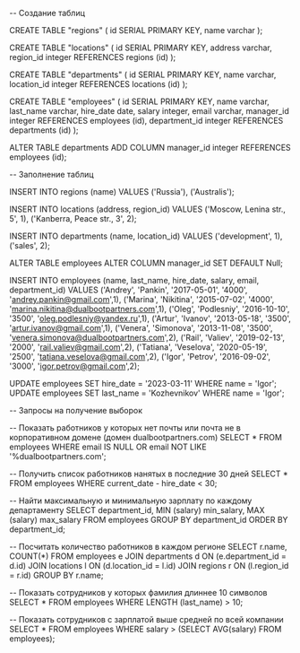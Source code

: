 -- Создание таблиц


CREATE TABLE "regions" (
id SERIAL PRIMARY KEY,
name varchar
);

CREATE TABLE "locations" (
id SERIAL PRIMARY KEY,
address varchar,
region_id integer REFERENCES regions (id)
);

CREATE TABLE "departments" (
id SERIAL PRIMARY KEY,
name varchar,
location_id integer REFERENCES locations (id)
);

CREATE TABLE "employees" (
id SERIAL PRIMARY KEY,
name varchar,
last_name varchar,
hire_date date,
salary integer,
email varchar,
manager_id integer REFERENCES employees (id),
department_id integer REFERENCES departments (id)
);

ALTER TABLE departments ADD COLUMN manager_id integer REFERENCES employees (id);


-- Заполнение таблиц


INSERT INTO regions (name) VALUES
('Russia'),
('Australis');

INSERT INTO locations (address, region_id) VALUES
('Moscow, Lenina str., 5', 1),
('Kanberra, Peace str., 3', 2);

INSERT INTO departments (name, location_id) VALUES
('development', 1),
('sales', 2);

ALTER TABLE employees ALTER COLUMN manager_id SET DEFAULT Null;

INSERT INTO employees (name, last_name, hire_date, salary, email, department_id) VALUES 
('Andrey', 'Pankin', '2017-05-01', '4000', 'andrey.pankin@gmail.com',1),
('Marina', 'Nikitina', '2015-07-02', '4000', 'marina.nikitina@dualbootpartners.com',1),
('Oleg', 'Podlesniy', '2016-10-10', '3500', 'oleg.podlesniy@yandex.ru',1),
('Artur', 'Ivanov', '2013-05-18', '3500', 'artur.ivanov@gmail.com',1),
('Venera', 'Simonova', '2013-11-08', '3500', 'venera.simonova@dualbootpartners.com',2),
('Rail', 'Valiev', '2019-02-13', '2000', 'rail.valiev@gmail.com',2),
('Tatiana', 'Veselova', '2020-05-19', '2500', 'tatiana.veselova@gmail.com',2),
('Igor', 'Petrov', '2016-09-02', '3000', 'igor.petrov@gmail.com',2);

UPDATE employees SET hire_date = '2023-03-11' WHERE name = 'Igor';
UPDATE employees SET last_name = 'Kozhevnikov' WHERE name = 'Igor';


-- Запросы на получение выборок


-- Показать работников у которых нет почты или почта не в корпоративном домене (домен dualbootpartners.com)
SELECT * FROM employees WHERE email IS NULL OR email NOT LIKE '%dualbootpartners.com';

-- Получить список работников нанятых в последние 30 дней
SELECT * FROM employees WHERE current_date - hire_date < 30;

-- Найти максимальную и минимальную зарплату по каждому департаменту
SELECT department_id, MIN (salary) min_salary, MAX (salary) max_salary
FROM employees
GROUP BY department_id
ORDER BY department_id;

-- Посчитать количество работников в каждом регионе
SELECT r.name, COUNT(*) 
FROM employees e 
	JOIN departments d ON (e.department_id = d.id) 
	JOIN locations l ON (d.location_id = l.id)
	JOIN regions r ON (l.region_id = r.id)
GROUP BY r.name;

-- Показать сотрудников у которых фамилия длиннее 10 символов
SELECT * FROM employees WHERE LENGTH (last_name) > 10;

-- Показать сотрудников с зарплатой выше средней по всей компании
SELECT * FROM employees WHERE salary > (SELECT AVG(salary) FROM employees);